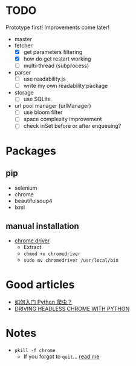 # TODO

Prototype first! Improvements come later!

* master
* fetcher
    - [x] get parameters filtering
    - [x] how do get restart working
    - [ ] multi-thread (subprocess)
* parser
    - [ ] use readability.js
    - [ ] write my own readability package
* storage
    - [ ] use SQLite
* url pool manager (urlManager)
    - [ ] use bloom filter
    - [ ] space complexity improvement
    - [ ] check inSet before or after enqueuing?

# Packages

## pip

* selenium
* chrome
* beautifulsoup4
* lxml

## manual installation

* [chrome driver](http://chromedriver.storage.googleapis.com/2.38/chromedriver_linux64.zip)
    * Extract
    * `chmod +x chromedriver` 
    * `sudo mv chromedriver /usr/local/bin`
   
# Good articles

* [如何入门 Python 爬虫？](https://www.zhihu.com/question/20899988)
* [DRIVING HEADLESS CHROME WITH PYTHON](https://duo.com/decipher/driving-headless-chrome-with-python)

# Notes

* `pkill -f chrome`
    * If you forgot to `quit`... [read me](https://stackoverflow.com/questions/15067107/difference-between-webdriver-dispose-close-and-quit?utm_medium=organic&utm_source=google_rich_qa&utm_campaign=google_rich_qa)